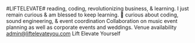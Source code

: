 #LIFTELEVATE#
reading, coding, revolutionizing business, & learning. I just remain curious & am blessed to keep learning. 🙏 
curious about coding, sound engineering, & event coordination
Collaboration on music event planning as well as corporate events and weddings. Venue availability
 admin@liftelevateyou.com 
Lift Elevate Yourself
